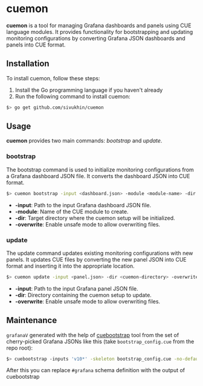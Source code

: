# cuemon

**cuemon** is a tool for managing Grafana dashboards and panels using CUE language modules. It provides functionality for bootstrapping and updating monitoring configurations by converting Grafana JSON dashboards and panels into CUE format.

## Installation

To install cuemon, follow these steps:

1. Install the Go programming language if you haven't already
2. Run the following command to install cuemon:
```bash
$> go get github.com/sivukhin/cuemon
```

## Usage

**cuemon** provides two main commands: *bootstrap* and *update*.

### bootstrap

The bootstrap command is used to initialize monitoring configurations from a Grafana dashboard JSON file. It converts the dashboard JSON into CUE format.

```bash
$> cuemon bootstrap -input <dashboard.json> -module <module-name> -dir <output-directory> -overwrite
```

- **-input**: Path to the input Grafana dashboard JSON file.
- **-module**: Name of the CUE module to create.
- **-dir**: Target directory where the cuemon setup will be initialized.
- **-overwrite**: Enable unsafe mode to allow overwriting files.

### update

The update command updates existing monitoring configurations with new panels. It updates CUE files by converting the new panel JSON into CUE format and inserting it into the appropriate location.

```bash
$> cuemon update -input <panel.json> -dir <cuemon-directory> -overwrite
```

- **-input**: Path to the input Grafana panel JSON file.
- **-dir**: Directory containing the cuemon setup to update.
- **-overwrite**: Enable unsafe mode to allow overwriting files.

## Maintenance

`grafanaV` generated with the help of [cuebootstrap](https://github.com/sivukhin/cuebootstrap) tool from the set of cherry-picked Grafana JSONs like this (take `bootstrap_config.cue` from the repo root):
```bash
$> cuebootstrap -inputs 'v10*' -skeleton bootstrap_config.cue -no-defaults > grafana_v10.cue
```

After this you can replace `#grafana` schema definition with the output of cuebootstrap
